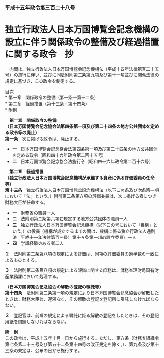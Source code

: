 ### 平成十五年政令第三百二十八号  
# 独立行政法人日本万国博覧会記念機構の設立に伴う関係政令の整備及び経過措置に関する政令　抄  
　内閣は、独立行政法人日本万国博覧会記念機構法（平成十四年法律第百二十五号）の施行に伴い、並びに同法附則第二条第九項及び第十一項並びに関係法律の規定に基づき、この政令を制定する。  
  
目次  
	* 第一章　関係政令の整備（第一条―第十二条）  
	* 第二章　経過措置（第十三条・第十四条）  
	* 附則  
  
&emsp;**第一章　関係政令の整備**  
**（日本万国博覧会記念協会法第四条第一項及び第二十四条の地方公共団体を定める政令等の廃止）**  
**第一条**　次に掲げる政令は、廃止する。  
* **一**　日本万国博覧会記念協会法第四条第一項及び第二十四条の地方公共団体を定める政令（昭和四十六年政令第二百十五号）  
* **二**　日本万国博覧会記念協会法施行令（昭和四十六年政令第二百十六号）  
  
&emsp;**第二章　経過措置**  
**（独立行政法人日本万国博覧会記念機構が承継する資産に係る評価委員の任命等）**  
**第十三条**　独立行政法人日本万国博覧会記念機構法（以下この条及び次条第一項において「法」という。）附則第二条第八項の評価委員は、次に掲げる者につき財務大臣が任命する。  
* **一**　財務省の職員一人  
* **二**　法附則第二条第六項に規定する地方公共団体の職員一人  
* **三**　独立行政法人日本万国博覧会記念機構（以下この号において「機構」という。）の役員（機構が成立するまでの間は、機構に係る独立行政法人通則法（平成十一年法律第百三号）第十五条第一項の設立委員）一人  
* **四**　学識経験のある者二人  
  
**２**　法附則第二条第八項の規定による評価は、同項の評価委員の過半数の一致によるものとする。  
  
**３**　法附則第二条第八項の規定による評価に関する庶務は、財務省理財局国有財産業務課において処理する。  
  
**（日本万国博覧会記念協会の解散の登記の嘱託等）**  
**第十四条**　法附則第二条第一項の規定により日本万国博覧会記念協会が解散したときは、財務大臣は、遅滞なく、その解散の登記を登記所に嘱託しなければならない。  
  
**２**　登記官は、前項の規定による嘱託に係る解散の登記をしたときは、その登記用紙を閉鎖しなければならない。  
  
**附　則**  
この政令は、平成十五年十月一日から施行する。ただし、第八条（財務省組織令第七条第二十三号及び第五十二条第十四号の改正規定を除く。）、第九条及び第十三条の規定は、公布の日から施行する。  
  
